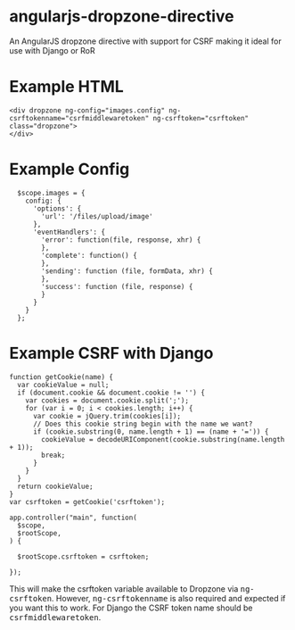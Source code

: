 angularjs-dropzone-directive
============================

An AngularJS dropzone directive with support for CSRF making it ideal for use with Django or RoR


Example HTML
=====
```
<div dropzone ng-config="images.config" ng-csrftokenname="csrfmiddlewaretoken" ng-csrftoken="csrftoken" class="dropzone">
</div>
```

Example Config
====
```
  $scope.images = {
    config: {
      'options': {
        'url': '/files/upload/image'
      },
      'eventHandlers': {
        'error': function(file, response, xhr) {
        },
        'complete': function() {
        },
        'sending': function (file, formData, xhr) {
        },
        'success': function (file, response) {
        }
      }
    }
  };
```


Example CSRF with Django
====
```
function getCookie(name) {
  var cookieValue = null;
  if (document.cookie && document.cookie != '') {
    var cookies = document.cookie.split(';');
    for (var i = 0; i < cookies.length; i++) {
      var cookie = jQuery.trim(cookies[i]);
      // Does this cookie string begin with the name we want?
      if (cookie.substring(0, name.length + 1) == (name + '=')) {
        cookieValue = decodeURIComponent(cookie.substring(name.length + 1));
        break;
      }
    }
  }
  return cookieValue;
}
var csrftoken = getCookie('csrftoken');

app.controller("main", function(
  $scope,
  $rootScope,
) {

  $rootScope.csrftoken = csrftoken;

});
```
This will make the csrftoken variable available to Dropzone via <tt>ng-csrftoken</tt>. However, <tt>ng-csrftokenname</tt> 
is also required and expected if you want this to work. For Django the CSRF token name should be
<tt>csrfmiddlewaretoken</tt>.

